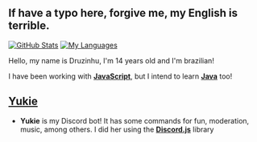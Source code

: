 <!--
**Druzinhu/Druzinhu** is a ✨ _special_ ✨ repository because its `README.md` (this file) appears on your GitHub profile.

Here are some ideas to get you started:

- 🔭 I’m currently working on ...
- 🌱 I’m currently learning ...
- 👯 I’m looking to collaborate on ...
- 🤔 I’m looking for help with ...
- 💬 Ask me about ...
- 📫 How to reach me: ...
- 😄 Pronouns: ...
- ⚡ Fun fact: ...
-->
## If have a typo here, forgive me, my English is terrible.

[![GitHub Stats](https://github-readme-stats.vercel.app/api?username=Druzinhu&show_icons=true&include_all_commits=true&theme=gotham&hide_border=true)](https://github.com/Druzinhu)
[![My Languages](https://github-readme-stats.vercel.app/api/top-langs/?username=Druzinhu&layout=compact&theme=gotham&hide_border=true)](https://github.com/Druzinhu)

Hello, my name is Druzinhu, I'm 14 years old and I'm brazilian!

I have been working with **[JavaScript](https://pt.wikipedia.org/wiki/JavaScript)**, but I intend to learn **[Java](https://pt.wikipedia.org/wiki/Java)** too!

## [Yukie](https://github.com/Druzinhu/Yukie)
- **Yukie** is my Discord bot! It has some commands for fun, moderation, music, among others. I did her using the **[Discord.js](https://discord.js.org/)** library
